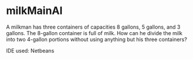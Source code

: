 # milkMainAI

A milkman has three containers of capacities 8 gallons, 5 gallons, and 3 gallons.  The 8-gallon container is full of milk. How can he divide the milk into two 4-gallon portions without using anything but his three containers?

IDE used: Netbeans
